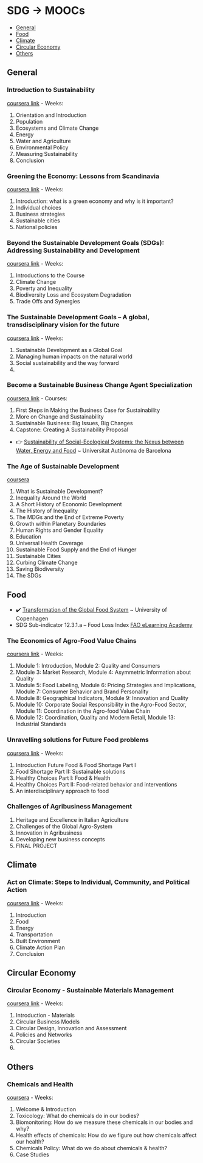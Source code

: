 # SDG -> MOOCs
- [General](#general)
- [Food](#food)
- [Climate](#climate)
- [Circular Economy](#circular-economy)
- [Others](#others)

## General
### Introduction to Sustainability
[coursera link](https://www.coursera.org/learn/sustainability) - Weeks:
1. Orientation and Introduction
2. Population
3. Ecosystems and Climate Change
4. Energy
5. Water and Agriculture
6. Environmental Policy
7. Measuring Sustainability
8. Conclusion

### Greening the Economy: Lessons from Scandinavia
[coursera link](https://www.coursera.org/learn/greening-the-economy) - Weeks:
1. Introduction: what is a green economy and why is it important?
2. Individual choices
3. Business strategies
4. Sustainable cities
5. National policies

### Beyond the Sustainable Development Goals (SDGs): Addressing Sustainability and Development
[coursera link](https://www.coursera.org/learn/beyond-the-sustainable-development-goals-addressing-sustainability-and-development) - Weeks:
1. Introductions to the Course
2. Climate Change
3. Poverty and Inequality
4. Biodiversity Loss and Ecosystem Degradation
5. Trade Offs and Synergies

### The Sustainable Development Goals – A global, transdisciplinary vision for the future
[coursera link](https://www.coursera.org/learn/global-sustainable-development) - Weeks:
1. Sustainable Development as a Global Goal
2. Managing human impacts on the natural world 
3. Social sustainability and the way forward
4. 
### Become a Sustainable Business Change Agent Specialization
[coursera link](https://www.coursera.org/specializations/sustainable-business-change-agent) - Courses:
1. First Steps in Making the Business Case for Sustainability
2. More on Change and Sustainability
3. Sustainable Business: Big Issues, Big Changes
4. Capstone: Creating A Sustainability Proposal

- 👉 [Sustainability of Social-Ecological Systems: the Nexus between Water, Energy and Food](./general/sos-es.md) ~ Universitat Autònoma de Barcelona

### The Age of Sustainable Development
[coursera](https://www.coursera.org/learn/sustainable-development)
1. What is Sustainable Development?
2. Inequality Around the World
3. A Short History of Economic Development
4. The History of Inequality
5. The MDGs and the End of Extreme Poverty
6. Growth within Planetary Boundaries
7. Human Rights and Gender Equality
8. Education
9. Universal Health Coverage
10. Sustainable Food Supply and the End of Hunger
11. Sustainable Cities
12. Curbing Climate Change
13. Saving Biodiversity
14. The SDGs



## Food
- ✔️ [Transformation of the Global Food System](./food/totgfs.md) ~ University of Copenhagen
- SDG Sub-indicator 12.3.1.a – Food Loss Index [FAO eLearning Academy](https://elearning.fao.org/course/view.php?id=605)


### The Economics of Agro-Food Value Chains
[coursera link](https://www.coursera.org/learn/valuechains) - Weeks:
1. Module 1: Introduction, Module 2: Quality and Consumers
2. Module 3: Market Research, Module 4: Asymmetric Information about Quality
3. Module 5: Food Labeling, Module 6: Pricing Strategies and Implications, Module 7: Consumer Behavior and Brand Personality
4. Module 8: Geographical Indicators, Module 9: Innovation and Quality 
5. Module 10: Corporate Social Responsibility in the Agro-Food Sector, Module 11: Coordination in the Agro-food Value Chain
6. Module 12: Coordination, Quality and Modern Retail, Module 13: Industrial Standards 

### Unravelling solutions for Future Food problems
[coursera link](https://www.coursera.org/learn/solutions-future-food-problem) - Weeks:
1. Introduction Future Food & Food Shortage Part I
2. Food Shortage Part II: Sustainable solutions
3. Healthy Choices Part I: Food & Health
4. Healthy Choices Part II: Food-related behavior and interventions
5. An interdisciplinary approach to food

### Challenges of Agribusiness Management
1. Heritage and Excellence in Italian Agriculture
2. Challenges of the Global Agro-System
3. Innovation in Agribusiness
4. Developing new business concepts
5. FINAL PROJECT

## Climate
### Act on Climate: Steps to Individual, Community, and Political Action
[coursera link](https://www.coursera.org/learn/act-on-climate) - Weeks:
1. Introduction
2. Food
3. Energy
4. Transportation
5. Built Environment
6. Climate Action Plan
7. Conclusion

## Circular Economy
### Circular Economy - Sustainable Materials Management
[coursera link](https://www.coursera.org/learn/circular-economy) - Weeks:
1. Introduction - Materials
2. Circular Business Models
3. Circular Design, Innovation and Assessment
4. Policies and Networks
5. Circular Societies
6. 

## Others
### Chemicals and Health
[coursera](https://www.coursera.org/learn/chemicals-health) - Weeks:
1. Welcome & Introduction
2. Toxicology: What do chemicals do in our bodies?
3. Biomonitoring: How do we measure these chemicals in our bodies and why?
4. Health effects of chemicals: How do we figure out how chemicals affect our health?
5. Chemicals Policy: What do we do about chemicals & health?
6. Case Studies

